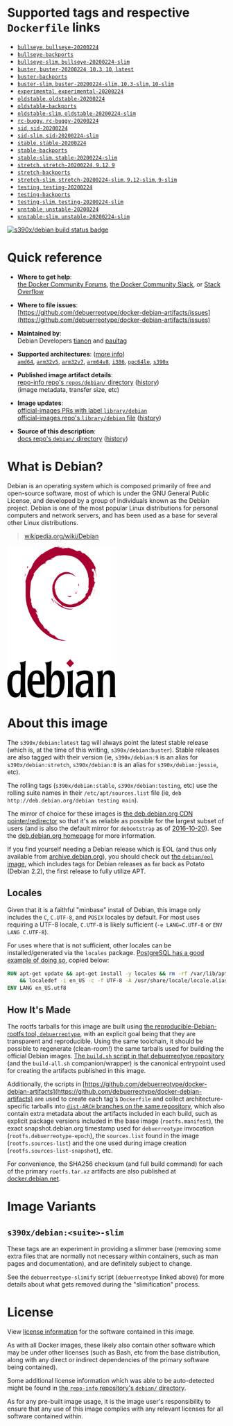 <!--

********************************************************************************

WARNING:

    DO NOT EDIT "debian/README.md"

    IT IS AUTO-GENERATED

    (from the other files in "debian/" combined with a set of templates)

********************************************************************************

-->

# Supported tags and respective `Dockerfile` links

-	[`bullseye`, `bullseye-20200224`](https://github.com/debuerreotype/docker-debian-artifacts/blob/934d9b278f9f227482e0ef9f5a27e102835050ad/bullseye/Dockerfile)
-	[`bullseye-backports`](https://github.com/debuerreotype/docker-debian-artifacts/blob/934d9b278f9f227482e0ef9f5a27e102835050ad/bullseye/backports/Dockerfile)
-	[`bullseye-slim`, `bullseye-20200224-slim`](https://github.com/debuerreotype/docker-debian-artifacts/blob/934d9b278f9f227482e0ef9f5a27e102835050ad/bullseye/slim/Dockerfile)
-	[`buster`, `buster-20200224`, `10.3`, `10`, `latest`](https://github.com/debuerreotype/docker-debian-artifacts/blob/934d9b278f9f227482e0ef9f5a27e102835050ad/buster/Dockerfile)
-	[`buster-backports`](https://github.com/debuerreotype/docker-debian-artifacts/blob/934d9b278f9f227482e0ef9f5a27e102835050ad/buster/backports/Dockerfile)
-	[`buster-slim`, `buster-20200224-slim`, `10.3-slim`, `10-slim`](https://github.com/debuerreotype/docker-debian-artifacts/blob/934d9b278f9f227482e0ef9f5a27e102835050ad/buster/slim/Dockerfile)
-	[`experimental`, `experimental-20200224`](https://github.com/debuerreotype/docker-debian-artifacts/blob/934d9b278f9f227482e0ef9f5a27e102835050ad/experimental/Dockerfile)
-	[`oldstable`, `oldstable-20200224`](https://github.com/debuerreotype/docker-debian-artifacts/blob/934d9b278f9f227482e0ef9f5a27e102835050ad/oldstable/Dockerfile)
-	[`oldstable-backports`](https://github.com/debuerreotype/docker-debian-artifacts/blob/934d9b278f9f227482e0ef9f5a27e102835050ad/oldstable/backports/Dockerfile)
-	[`oldstable-slim`, `oldstable-20200224-slim`](https://github.com/debuerreotype/docker-debian-artifacts/blob/934d9b278f9f227482e0ef9f5a27e102835050ad/oldstable/slim/Dockerfile)
-	[`rc-buggy`, `rc-buggy-20200224`](https://github.com/debuerreotype/docker-debian-artifacts/blob/934d9b278f9f227482e0ef9f5a27e102835050ad/rc-buggy/Dockerfile)
-	[`sid`, `sid-20200224`](https://github.com/debuerreotype/docker-debian-artifacts/blob/934d9b278f9f227482e0ef9f5a27e102835050ad/sid/Dockerfile)
-	[`sid-slim`, `sid-20200224-slim`](https://github.com/debuerreotype/docker-debian-artifacts/blob/934d9b278f9f227482e0ef9f5a27e102835050ad/sid/slim/Dockerfile)
-	[`stable`, `stable-20200224`](https://github.com/debuerreotype/docker-debian-artifacts/blob/934d9b278f9f227482e0ef9f5a27e102835050ad/stable/Dockerfile)
-	[`stable-backports`](https://github.com/debuerreotype/docker-debian-artifacts/blob/934d9b278f9f227482e0ef9f5a27e102835050ad/stable/backports/Dockerfile)
-	[`stable-slim`, `stable-20200224-slim`](https://github.com/debuerreotype/docker-debian-artifacts/blob/934d9b278f9f227482e0ef9f5a27e102835050ad/stable/slim/Dockerfile)
-	[`stretch`, `stretch-20200224`, `9.12`, `9`](https://github.com/debuerreotype/docker-debian-artifacts/blob/934d9b278f9f227482e0ef9f5a27e102835050ad/stretch/Dockerfile)
-	[`stretch-backports`](https://github.com/debuerreotype/docker-debian-artifacts/blob/934d9b278f9f227482e0ef9f5a27e102835050ad/stretch/backports/Dockerfile)
-	[`stretch-slim`, `stretch-20200224-slim`, `9.12-slim`, `9-slim`](https://github.com/debuerreotype/docker-debian-artifacts/blob/934d9b278f9f227482e0ef9f5a27e102835050ad/stretch/slim/Dockerfile)
-	[`testing`, `testing-20200224`](https://github.com/debuerreotype/docker-debian-artifacts/blob/934d9b278f9f227482e0ef9f5a27e102835050ad/testing/Dockerfile)
-	[`testing-backports`](https://github.com/debuerreotype/docker-debian-artifacts/blob/934d9b278f9f227482e0ef9f5a27e102835050ad/testing/backports/Dockerfile)
-	[`testing-slim`, `testing-20200224-slim`](https://github.com/debuerreotype/docker-debian-artifacts/blob/934d9b278f9f227482e0ef9f5a27e102835050ad/testing/slim/Dockerfile)
-	[`unstable`, `unstable-20200224`](https://github.com/debuerreotype/docker-debian-artifacts/blob/934d9b278f9f227482e0ef9f5a27e102835050ad/unstable/Dockerfile)
-	[`unstable-slim`, `unstable-20200224-slim`](https://github.com/debuerreotype/docker-debian-artifacts/blob/934d9b278f9f227482e0ef9f5a27e102835050ad/unstable/slim/Dockerfile)

[![s390x/debian build status badge](https://img.shields.io/jenkins/s/https/doi-janky.infosiftr.net/job/multiarch/job/s390x/job/debian.svg?label=s390x/debian%20%20build%20job)](https://doi-janky.infosiftr.net/job/multiarch/job/s390x/job/debian/)

# Quick reference

-	**Where to get help**:  
	[the Docker Community Forums](https://forums.docker.com/), [the Docker Community Slack](http://dockr.ly/slack), or [Stack Overflow](https://stackoverflow.com/search?tab=newest&q=docker)

-	**Where to file issues**:  
	[https://github.com/debuerreotype/docker-debian-artifacts/issues](https://github.com/debuerreotype/docker-debian-artifacts/issues)

-	**Maintained by**:  
	Debian Developers [tianon](https://qa.debian.org/developer.php?login=tianon) and [paultag](https://qa.debian.org/developer.php?login=paultag)

-	**Supported architectures**: ([more info](https://github.com/docker-library/official-images#architectures-other-than-amd64))  
	[`amd64`](https://hub.docker.com/r/amd64/debian/), [`arm32v5`](https://hub.docker.com/r/arm32v5/debian/), [`arm32v7`](https://hub.docker.com/r/arm32v7/debian/), [`arm64v8`](https://hub.docker.com/r/arm64v8/debian/), [`i386`](https://hub.docker.com/r/i386/debian/), [`ppc64le`](https://hub.docker.com/r/ppc64le/debian/), [`s390x`](https://hub.docker.com/r/s390x/debian/)

-	**Published image artifact details**:  
	[repo-info repo's `repos/debian/` directory](https://github.com/docker-library/repo-info/blob/master/repos/debian) ([history](https://github.com/docker-library/repo-info/commits/master/repos/debian))  
	(image metadata, transfer size, etc)

-	**Image updates**:  
	[official-images PRs with label `library/debian`](https://github.com/docker-library/official-images/pulls?q=label%3Alibrary%2Fdebian)  
	[official-images repo's `library/debian` file](https://github.com/docker-library/official-images/blob/master/library/debian) ([history](https://github.com/docker-library/official-images/commits/master/library/debian))

-	**Source of this description**:  
	[docs repo's `debian/` directory](https://github.com/docker-library/docs/tree/master/debian) ([history](https://github.com/docker-library/docs/commits/master/debian))

# What is Debian?

Debian is an operating system which is composed primarily of free and open-source software, most of which is under the GNU General Public License, and developed by a group of individuals known as the Debian project. Debian is one of the most popular Linux distributions for personal computers and network servers, and has been used as a base for several other Linux distributions.

> [wikipedia.org/wiki/Debian](https://en.wikipedia.org/wiki/Debian)

![logo](https://raw.githubusercontent.com/docker-library/docs/b449be7df57e9ed9086bb5821bfb5d6cdc5d67a4/debian/logo.png)

# About this image

The `s390x/debian:latest` tag will always point the latest stable release (which is, at the time of this writing, `s390x/debian:buster`). Stable releases are also tagged with their version (ie, `s390x/debian:9` is an alias for `s390x/debian:stretch`, `s390x/debian:8` is an alias for `s390x/debian:jessie`, etc).

The rolling tags (`s390x/debian:stable`, `s390x/debian:testing`, etc) use the rolling suite names in their `/etc/apt/sources.list` file (ie, `deb http://deb.debian.org/debian testing main`).

The mirror of choice for these images is [the deb.debian.org CDN pointer/redirector](https://deb.debian.org) so that it's as reliable as possible for the largest subset of users (and is also the default mirror for `debootstrap` as of [2016-10-20](https://anonscm.debian.org/cgit/d-i/debootstrap.git/commit/?id=9e8bc60ad1ccf3a25ce7890526b70059f3e770de)). See the [deb.debian.org homepage](https://deb.debian.org) for more information.

If you find yourself needing a Debian release which is EOL (and thus only available from [archive.debian.org](http://archive.debian.org)), you should check out [the `debian/eol` image](https://hub.docker.com/r/debian/eol/), which includes tags for Debian releases as far back as Potato (Debian 2.2), the first release to fully utilize APT.

## Locales

Given that it is a faithful "minbase" install of Debian, this image only includes the `C`, `C.UTF-8`, and `POSIX` locales by default. For most uses requiring a UTF-8 locale, `C.UTF-8` is likely sufficient (`-e LANG=C.UTF-8` or `ENV LANG C.UTF-8`).

For uses where that is not sufficient, other locales can be installed/generated via the `locales` package. [PostgreSQL has a good example of doing so](https://github.com/docker-library/postgres/blob/69bc540ecfffecce72d49fa7e4a46680350037f9/9.6/Dockerfile#L21-L24), copied below:

```dockerfile
RUN apt-get update && apt-get install -y locales && rm -rf /var/lib/apt/lists/* \
	&& localedef -i en_US -c -f UTF-8 -A /usr/share/locale/locale.alias en_US.UTF-8
ENV LANG en_US.utf8
```

## How It's Made

The rootfs tarballs for this image are built using [the reproducible-Debian-rootfs tool, `debuerreotype`](https://github.com/debuerreotype/debuerreotype), with an explicit goal being that they are transparent and reproducible. Using the same toolchain, it should be possible to regenerate (clean-room!) the same tarballs used for building the official Debian images. [The `build.sh` script in that debuerreotype repository](https://github.com/debuerreotype/debuerreotype/blob/master/build.sh) (and the `build-all.sh` companion/wrapper) is the canonical entrypoint used for creating the artifacts published in this image.

Additionally, the scripts in [https://github.com/debuerreotype/docker-debian-artifacts](https://github.com/debuerreotype/docker-debian-artifacts) are used to create each tag's `Dockerfile` and collect architecture-specific tarballs into [`dist-ARCH` branches on the same repository](https://github.com/debuerreotype/docker-debian-artifacts/branches), which also contain extra metadata about the artifacts included in each build, such as explicit package versions included in the base image (`rootfs.manifest`), the exact snapshot.debian.org timestamp used for `debuerreotype` invocation (`rootfs.debuerreotype-epoch`), the `sources.list` found in the image (`rootfs.sources-list`) and the one used during image creation (`rootfs.sources-list-snapshot`), etc.

For convenience, the SHA256 checksum (and full build command) for each of the primary `rootfs.tar.xz` artifacts are also published at [docker.debian.net](https://docker.debian.net/).

# Image Variants

## `s390x/debian:<suite>-slim`

These tags are an experiment in providing a slimmer base (removing some extra files that are normally not necessary within containers, such as man pages and documentation), and are definitely subject to change.

See the `debuerreotype-slimify` script (`debuerreotype` linked above) for more details about what gets removed during the "slimification" process.

# License

View [license information](https://www.debian.org/social_contract#guidelines) for the software contained in this image.

As with all Docker images, these likely also contain other software which may be under other licenses (such as Bash, etc from the base distribution, along with any direct or indirect dependencies of the primary software being contained).

Some additional license information which was able to be auto-detected might be found in [the `repo-info` repository's `debian/` directory](https://github.com/docker-library/repo-info/tree/master/repos/debian).

As for any pre-built image usage, it is the image user's responsibility to ensure that any use of this image complies with any relevant licenses for all software contained within.
